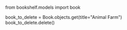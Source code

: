 from bookshelf.models import book

book_to_delete = Book.objects.get(title="Animal Farm")
book_to_delete.delete()
